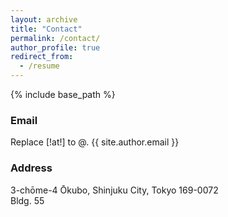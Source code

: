 ```yaml
---
layout: archive
title: "Contact"
permalink: /contact/
author_profile: true
redirect_from:
  - /resume
---
```


{% include base_path %}

### Email
Replace [!at!] to @.
<a>
  <i class="fas fa-fw fa-envelope icon-pad-right" aria-hidden="true"></i>
  {{ site.author.email }}
</a>

### Address
3-chōme-4 Ōkubo, Shinjuku City, Tokyo 169-0072  
Bldg. 55